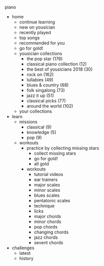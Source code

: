 piano

- home
  - continue learning
  - new on yousician
  - recently played
  - top songs
  - recommended for you
  - go for gold!
  - yousician collections
    - the pop star (176)
    - classical piano collection (12)
    - the best of yousicians 2018 (30)
    - rock on (162)
    - lullabies (49)
    - blues & country (68)
    - folk singalong (73)
    - jazz it up (51)
    - classical picks (77)
    - around the world (102)
  - your collections
- learn
  - missions
    - classical (9)
    - knowledge (5)
    - pop (9)
  - workouts
    - practice by collecting missing stars
      - collect missing stars
      - go for gold!
      - all gold
    - workouts
      - tutorial videos
      - ear trainers
      - major scales
      - minor scales
      - blues scales
      - pentatonic scales
      - technique
      - licks
      - major chords
      - minor chords
      - pop chords
      - changing chords
      - jazz chords
      - sevent chords
- challenges
  - latest
  - history
